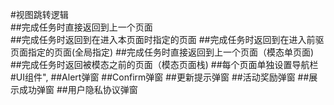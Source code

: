#视图跳转逻辑  
##完成任务时直接返回到上一个页面  
##完成任务时返回到在进入本页面时指定的页面
##完成任务时返回到在进入前驱页面指定的页面(全局指定)
##完成任务时直接返回到上一个页面（模态单页面)
##完成任务时返回被模态之前的页面（模态页面栈)
##每个页面单独设置导航栏
#UI组件",
##Alert弹窗
##Confirm弹窗
##更新提示弹窗
##活动奖励弹窗
##展示成功弹窗
##用户隐私协议弹窗
